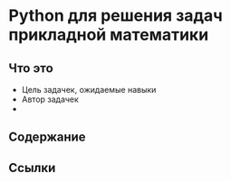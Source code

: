 # Python для решения задач прикладной математики

## Что это

- Цель задачек, ожидаемые навыки
- Автор задачек
- 

## Содержание

## Ссылки